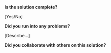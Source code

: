 <!-- 
  CTP STUDENTS
  Use this pull request template to provide assignment submissions.
  If you plan on continuing to work on the code, you can open the 
  pull request as a DRAFT. When done open the pull request.

-->

**Is the solution complete?**

[Yes/No] <!--No-->

**Did you run into any problems?**

[Describe...] <!--was unsure how to create a condition for first username letter is a 'letter'-->

**Did you collaborate with others on this solution?**

<!-- Provide github usernames --> 
